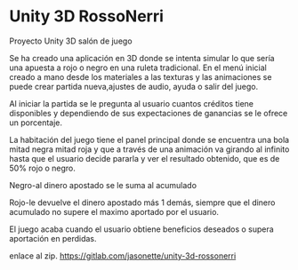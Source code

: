 # Unity 3D RossoNerri

Proyecto Unity 3D salón de juego

Se ha creado una aplicación en 3D donde se intenta simular lo que sería una apuesta a rojo o negro en una ruleta tradicional. En el menú inicial creado a mano desde los materiales a las texturas y las animaciones se puede crear partida nueva,ajustes de audio, ayuda o salir del juego.

Al iniciar la partida se le pregunta al usuario cuantos créditos tiene disponibles y dependiendo de sus expectaciones de ganancias se le ofrece un porcentaje.

La habitación del juego tiene el panel principal donde se encuentra una bola mitad negra mitad roja y que a través de una animación va girando al infinito hasta que el usuario decide pararla y ver el resultado obtenido, que es de 50% rojo o negro.

Negro-al dinero apostado se le suma al acumulado

Rojo-le devuelve el dinero apostado más 1 demás, siempre que el dinero acumulado no supere el maximo aportado por el usuario.

El juego acaba cuando el usuario obtiene beneficios deseados o supera aportación en perdidas.

enlace al zip. https://gitlab.com/jasonette/unity-3d-rossonerri
